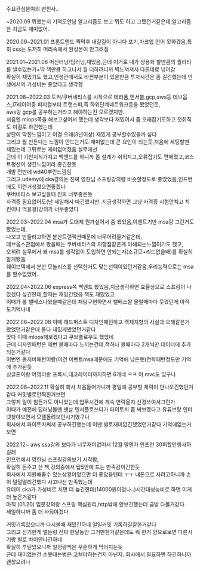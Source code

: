 주요관심분야의 변천사..  



~2020.09        뭐했는지 기억도안남 알고리즘도 보고 뭐도 하고 그랬던거같은데,알고리즘은 지금도 재미없어..  

2020.09~2021.01 프론트엔드 찍먹후 내갈길이 아니다 포기,마크업 언어 못하겠음,특히 css는 도저히 머리속에서 완성본이 안그려짐  

2021.01~2021.08 머신러닝/딥러닝,재밌음,근데 이거로 내가 상용화 할만큼의 퀄리티를 낼수있는가+딱 책만큼 하고나서 뭘 더하려니까 벽느껴져서 다른데로 넘어감  
				확실히 재밌기도 했고,인생관에서도 바뀐부분이 있을만큼 투자시간은 좀 길긴했는데 인생에서의 가성비는 좋았다고 생각함  
				
2021.08~2022.03 도커/쿠버네티스를 시작으로 테라폼,앤서블,gcp,aws등 데브옵스,l7레이어중 피지컬부터 트랜스퍼,즉 하위단계네트워크등을 봤었던듯,  
				aws랑 gcp를 공부하는거라고 해야하는진 모르겠지만..  
				처음엔 mlops쪽을 해보고싶어서 했는데 생각보다 재밌어서 좀 오래잡기도하고 첫취직도 이걸로 하긴했는데  
				상단이 막힌느낌이고 이걸 오래(3년이상) 재밌게 공부할수있을까 싶다  
				그리고 뭘 만든다는 느낌이 안드는거도 재미없는데 큰 요인이 되는듯,처음에 세팅할땐 재밌는데 그뒤로는 재미없어졌음 실무에선  
				근데 이 기반지식가지고 백엔드를 하니까 좀 설계가 쉬워지고,오류잡기도 편해졌고,코스트펑션이 생긴느낌이라 좋긴한듯  
				개발 전반에 wd40뿌린느낌임  
				그리고 udemy에 cka강의는 진짜 영한님 스프링강의랑 비슷할정도로 좋았었음,인프런에도 이런거생겼으면좋겠다  
				쿠버네티스 보고싶을때 진짜 너무좋은듯  
				자격증 필요없어도(난 세일해서 따긴했지만..지금생각하면 그냥 자격증 시험안치고 치킨이나 먹을걸)강의가 너무좋았다  
				
2022.03~2022.04 msa가 도대체 뭔가싶어서 좀 봤었음,이벤트기반 msa랑 그런거도 봤었는데,  
				나보고 만들라고하면 분산트랜잭션때문에 너무어려울거같은데,  
				데브옵스관점에서 봤을때는 쿠버네티스의 지향점같은게 이해되는느낌이기도 했고,  
				오히려 실무에서 왜 msa를 생각없이 도입하면 안되는지(소규모+리드없을때)를 확실히 알게됐음  
				웨이브덱에서 분산 모놀리스를 선택한거도 맞는선택이었던거같음,우리능력으로는 msa를 할수없었어..  

2022.04~2022.06 express쪽 백엔드 봤었음,지금생각하면 효율상으로 스프링이 나았겠다 싶긴한데,할때는 재밌긴했음 책도 재밌었고  
				이때가 롤 밸베스나왔을때같은데 채팅구현하면서 밸베스짤 올릴때마다 웃겼던게 아직도기억나네  

2022.06~2022.08 이때 헤드퍼스트 디자인패턴하고 객체지향의 사실과 오해같은거 봤었던거같은데 둘다 재밌게봤었던거같다  
				맞다 이때 mlops해보겠다고 쿠브플로우도 했었네  
				근데 디자인패턴은 매번 볼때마다 느끼는건데,책하나 볼때마다 2개씩만 데이터에 추가되는거같다  
				이번엔 옵저버패턴이랑(이건 이벤트msa때문에도 기억에 남은듯)전략패턴정도만 기억에 추가된듯  
				싱글톤이랑 어댑터랑 프록시,데코레이터까지하면 6개네 ㅋㅋ 아 mvc도 있구나  
				
2022.08~2022.11 확실히 회사 처음들어가니까 평일에 공부할 체력이 안나오긴했던거같다 커밋별로안찍힌거보면  
				그렇게 일이 힘든거도 아니었는데 업무시간에 계속 연락올지 신경쓰여서그런가  
				이때가 예전에 딥러닝볼땐 맨날 텐서플로쓰다가 파이토치 좀 써보겠다고 유튜브랑 인터넷찾아보면서 모델돌려보던시기였구나  
				회사에서 파이토치써서 공부하긴했는데 이땐 별로재미없긴했었던거같다 기억에없는거보면  
				
2022.12~        aws ssa강의 보다가 너무재미없어서 12월 말엔가 인프런 30퍼할인행사하길래  
				인프런에서 영한님 스프링강의보기 시작함,  
				확실히 돈주고 산 책,강의중에서 탑5안에 드는 만족감이긴한듯  
				회사에서 지원해줄수 있는상황이었으면 더 좋았을텐데 ㅜㅜ 내돈으로 사려고하니까 손이 덜덜떨리긴했다 사고나선 만족했는데  
				유데미 cka가 가성비로 치면 더 높긴한데(14000원이었나..)시간대성능비로 하면 이게 더 높은거같다  
				아직 (01.20) 입문강의랑 스프링 핵심원리,http밖에 안보긴했는데 금방 다볼거같다  
				세일하니까 좀 더 사둬야겠다  
				 
커밋기록있으니까 다시볼때 재밌긴하네 일일커밋 기록하길잘한거같다  
그리고 신기한게 엘든링 진짜 한달동안 그거만한거같은데도 뭐 한거 양으로보면 다른시기랑 별로 차이안나긴하네  
확실히 루틴있으니까 일정량씩은 꾸준하게 먹어지는듯  
근데 재미없는건 손못대는병은 고쳐야하는건지 아닌지..회사에서 필요하면 하긴하니까 괜찮으려나  
  









			